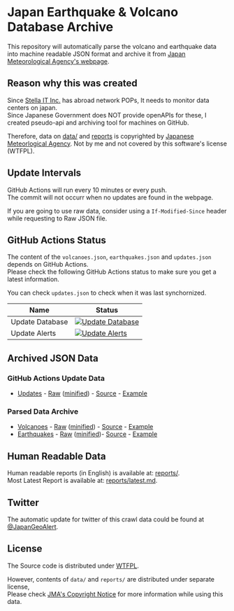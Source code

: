 # Japan Earthquake & Volcano Database Archive
This repository will automatically parse the volcano and earthquake data into machine readable JSON format and archive it from [Japan Meteorological Agency's webpage](https://www.jma.go.jp/jma/indexe.html).  

## Reason why this was created
Since [Stella IT Inc.](https://stella-it.com) has abroad network POPs, It needs to monitor data centers on japan.  
Since Japanese Government does NOT provide openAPIs for these, I created pseudo-api and archiving tool for machines on GitHub.  

Therefore, data on [data/](data/) and [reports](reports/) is copyrighted by [Japanese Meteorlogical Agency](https://www.jma.go.jp/jma/indexe.html). Not by me and not covered by this software's license (WTFPL).  

## Update Intervals
GitHub Actions will run every 10 minutes or every push.  
The commit will not occurr when no updates are found in the webpage.  
  
If you are going to use raw data, consider using a `If-Modified-Since` header while requesting to Raw JSON file.  

## GitHub Actions Status
The content of the `volcanoes.json`, `earthquakes.json` and `updates.json` depends on GitHub Actions.  
Please check the following GitHub Actions status to make sure you get a latest information.  

You can check `updates.json` to check when it was last synchornized.  

| Name                      | Status                                                                                                         |
|---------------------------|----------------------------------------------------------------------------------------------------------------|
| Update Database           | [![Update Database](https://github.com/Alex4386/jp-earthquake-volcano-archive/workflows/Update%20Database/badge.svg)](https://github.com/Alex4386/jp-earthquake-volcano-archive/actions?query=workflow%3A%22Update+Database%22) |
| Update Alerts             | [![Update Alerts](https://github.com/Alex4386/jp-earthquake-volcano-archive/workflows/Update%20Alerts/badge.svg)](https://github.com/Alex4386/jp-earthquake-volcano-archive/actions?query=workflow%3A%22Update+Alerts%22) |

## Archived JSON Data
### GitHub Actions Update Data
* [Updates](data/updates.json) - [Raw](https://raw.githubusercontent.com/Alex4386/jp-earthquake-volcano-archive/main/data/updates.json) ([minified](https://raw.githubusercontent.com/Alex4386/jp-earthquake-volcano-archive/main/data/updates.min.json)) - [Source](https://www.jma.go.jp/en/volcano/) - [Example](DATA_FORMAT.md#Updates)

### Parsed Data Archive
* [Volcanoes](data/volcanoes.json) - [Raw](https://raw.githubusercontent.com/Alex4386/jp-earthquake-volcano-archive/main/data/volcanoes.json) ([minified](https://raw.githubusercontent.com/Alex4386/jp-earthquake-volcano-archive/main/data/volcanoes.min.json)) - [Source](https://www.jma.go.jp/en/volcano/) - [Example](DATA_FORMAT.md#Volcanoes)
* [Earthquakes](data/earthquakes.json) - [Raw](https://raw.githubusercontent.com/Alex4386/jp-earthquake-volcano-archive/main/data/earthquakes.json) ([minified](https://raw.githubusercontent.com/Alex4386/jp-earthquake-volcano-archive/main/data/earthquakes.min.json))- [Source](https://www.jma.go.jp/en/quake/quake_singendo_index.html)  - [Example](DATA_FORMAT.md#Earthquakes)

## Human Readable Data
Human readable reports (in English) is available at: [reports/](reports/).  
Most Latest Report is available at: [reports/latest.md](reports/latest.md).

## Twitter
The automatic update for twitter of this crawl data could be found at [@JapanGeoAlert](https://twitter.com/JapanGeoAlert).  

## License
The Source code is distributed under [WTFPL](LICENSE).  
  
However, contents of `data/` and `reports/` are distributed under separate license,  
Please check [JMA's Copyright Notice](https://www.jma.go.jp/jma/en/copyright.html) for more information while using this data.  
